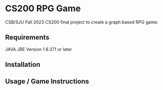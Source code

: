 # CS200 RPG Game
CSB/SJU Fall 2023 CS200 final project to create a graph based RPG game. 

## Requirements
JAVA JRE Version 1.8.371 or later


## Installation


## Usage / Game Instructions
